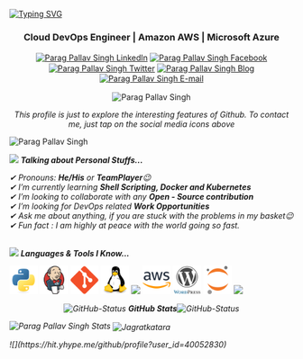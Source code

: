 
<a href="https://git.io/typing-svg"><img src="https://readme-typing-svg.demolab.com?font=Fira+Code&size=30&pause=1000&width=1000&lines=Hello+there+%2C+I+am+Parag+Pallav+Singh;Looking+forward+for+more+DevOps+opportunities" alt="Typing SVG" /></a>

### <p align='center'>Cloud DevOps Engineer | Amazon AWS | Microsoft Azure</p>
<p align="center">
<a href="https://www.linkedin.com/in/paragpallavsingh/" target="blank"><img align="center" src="https://cdn.jsdelivr.net/npm/simple-icons@3.0.1/icons/linkedin.svg" alt="Parag Pallav Singh LinkedIn" height="30" width="40" /></a>
<a href="https://www.facebook.com/paragpallavsingh/" target="blank"><img align="center" src="https://cdn.jsdelivr.net/npm/simple-icons@3.0.1/icons/facebook.svg" alt="Parag Pallav Singh Facebook" height="30" width="40" /></a>
<a href="https://twitter.com/beparaag" target="blank"><img align="center" src="https://cdn.jsdelivr.net/npm/simple-icons@3.0.1/icons/twitter.svg" alt="Parag Pallav Singh Twitter" height="30" width="40" /></a>
<a href="https://paragpallavsingh.com" target="blank"><img align="center" src="https://cdn.jsdelivr.net/npm/simple-icons@3.13.0/icons/wordpress.svg" alt="Parag Pallav Singh Blog" height="30" width="40" /></a>
<a href = "mailto: thakurparag6.1@gmail.com" target="blank"><img align="center" src="https://simpleicons.org/icons/gmail.svg" alt="Parag Pallav Singh E-mail" height="30" width="40" /></a>
</p>
<p align="center"><img align="center" src="https://github-readme-streak-stats.herokuapp.com/?user=paragpallavsingh&theme=algolia" alt="Parag Pallav Singh" /></p>
<p align="center">
  <em>
    This profile is just to explore the interesting features of Github. To contact me, just tap on the social media icons above
  </em>
</p>
<p align="left"> <img src="https://komarev.com/ghpvc/?username=paragpallavsingh &label=Profile%20views&color=0e75b6&style=flat" alt="Parag Pallav Singh" /> </p>
<p><img src="https://media.giphy.com/media/ObNTw8Uzwy6KQ/giphy.gif" width="30px">&nbsp<b><em>Talking about Personal Stuffs...<em></b></p>


✔ Pronouns: ***He/His*** or ***TeamPlayer***😉 <br>
✔ I’m currently learning **Shell Scripting, Docker and Kubernetes**<br>
✔ I’m looking to collaborate with any **Open - Source contribution**<br>
✔ I’m looking for DevOps related **Work Opportunities**<br>
✔ Ask me about anything, if you are stuck with the problems in my basket😉<br>
✔ Fun fact : *I am highly at peace with the world going so fast.*<br><br>

<img src="https://media.giphy.com/media/ObNTw8Uzwy6KQ/giphy.gif" width="30px">&nbsp;***Languages & Tools I Know...***
<p align="left">
      <code><img height="50" src="https://github.com/devicons/devicon/blob/master/icons/python/python-original.svg"></code>
      <code><img height="50" src="https://github.com/devicons/devicon/blob/master/icons/jenkins/jenkins-original.svg"></code>
      <code><img height="50" src="https://github.com/devicons/devicon/blob/master/icons/git/git-original.svg"></code>
      <code><img height="50" src="https://github.com/devicons/devicon/blob/master/icons/linux/linux-original.svg"></code>
      <code><img height="50" src="https://github.com/paragpallavsingh/devicon/blob/master/icons/azure/azure-original.svg"></code>
      <code><img height="50" src="https://github.com/devicons/devicon/blob/master/icons/amazonwebservices/amazonwebservices-original-wordmark.svg"></code>
      <code><img height="50" src="https://github.com/devicons/devicon/blob/master/icons/wordpress/wordpress-original.svg"></code>
      <code><img height="50" src="https://github.com/devicons/devicon/blob/master/icons/jupyter/jupyter-original.svg"></code>
      <code><img height="50" src="https://github.com/paragpallavsingh/devicon/blob/master/icons/java/java-original.svg"></code>
</p>

<p align="center">
 <img src="https://media.giphy.com/media/8UHRm5oY4k4FDxq5QG/giphy.gif" width="30px" alt="GitHub-Status"/>&nbsp;<i><b>GitHub Stats</b></i><img src="https://media.giphy.com/media/8UHRm5oY4k4FDxq5QG/giphy.gif" width="30px" alt="GitHub-Status"/></p>
<p><img align="left" src="https://github-readme-stats.vercel.app/api/top-langs?username=paragpallavsingh&show_icons=true&locale=en&layout=compact" alt="Parag Pallav Singh Stats" /></p>

<p>&nbsp;<img align="center" src="https://github-readme-stats.vercel.app/api?username=paragpallavsingh&show_icons=true&locale=en" alt="Jagratkatara" width="410" /></p>
![](https://hit.yhype.me/github/profile?user_id=40052830)
